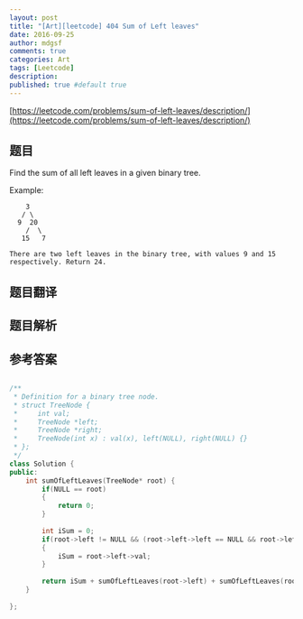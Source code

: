 ```yaml
---
layout: post
title: "[Art][leetcode] 404 Sum of Left leaves"
date: 2016-09-25
author: mdgsf
comments: true
categories: Art
tags: [Leetcode]
description:
published: true #default true
---
```


[https://leetcode.com/problems/sum-of-left-leaves/description/](https://leetcode.com/problems/sum-of-left-leaves/description/)

## 题目

Find the sum of all left leaves in a given binary tree.

Example: 

```
    3
   / \
  9  20
    /  \
   15   7

There are two left leaves in the binary tree, with values 9 and 15 respectively. Return 24.
```

## 题目翻译

## 题目解析

## 参考答案

```cpp

/**
 * Definition for a binary tree node.
 * struct TreeNode {
 *     int val;
 *     TreeNode *left;
 *     TreeNode *right;
 *     TreeNode(int x) : val(x), left(NULL), right(NULL) {}
 * };
 */
class Solution {
public:
    int sumOfLeftLeaves(TreeNode* root) {
        if(NULL == root)
        {
            return 0;
        }
        
        int iSum = 0;
        if(root->left != NULL && (root->left->left == NULL && root->left->right == NULL))
        {
            iSum = root->left->val;
        }
        
        return iSum + sumOfLeftLeaves(root->left) + sumOfLeftLeaves(root->right);
    }
    
};

```
